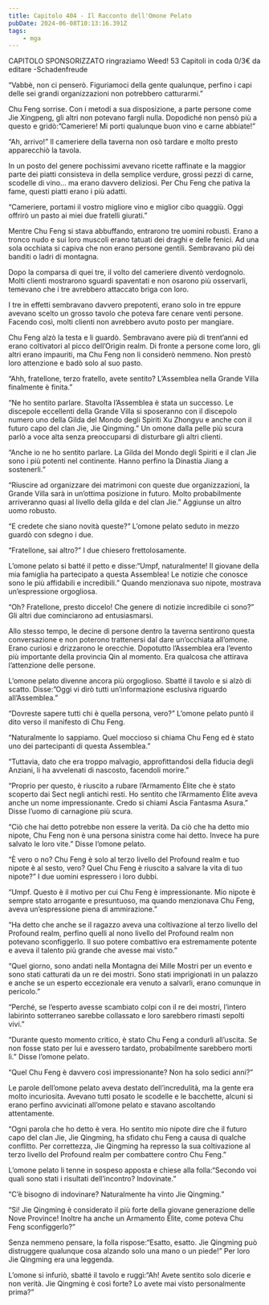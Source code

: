 ```yaml
---
title: Capitolo 404 - Il Racconto dell'Omone Pelato
pubDate: 2024-06-08T10:13:16.391Z
tags:
    - mga
---
```

                
CAPITOLO SPONSORIZZATO ringraziamo Weed!
53 Capitoli in coda 0/3€
da editare
-Schadenfreude


“Vabbè, non ci penserò. Figuriamoci della gente qualunque, perfino i capi delle sei grandi organizzazioni non potrebbero catturarmi.”


Chu Feng sorrise. Con i metodi a sua disposizione, a parte persone come Jie Xingpeng, gli altri non potevano fargli nulla. Dopodiché non pensò più a questo e gridò:”Cameriere! Mi porti qualunque buon vino e carne abbiate!”


“Ah, arrivo!” Il cameriere della taverna non osò tardare e molto presto apparecchiò la tavola.


In un posto del genere pochissimi avevano ricette raffinate e la maggior parte dei piatti consisteva in della semplice verdure, grossi pezzi di carne, scodelle di vino… ma erano davvero deliziosi. Per Chu Feng che pativa la fame, questi piatti erano i più adatti.


“Cameriere, portami il vostro migliore vino e miglior cibo quaggiù. Oggi offrirò un pasto ai miei due fratelli giurati.”


Mentre Chu Feng si stava abbuffando, entrarono tre uomini robusti. Erano a tronco nudo e sui loro muscoli erano tatuati dei draghi e delle fenici. Ad una sola occhiata si capiva che non erano persone gentili. Sembravano più dei banditi o ladri di montagna.


Dopo la comparsa di quei tre, il volto del cameriere diventò verdognolo. Molti clienti mostrarono sguardi spaventati e non osarono più osservarli, temevano che i tre avrebbero attaccato briga con loro.


I tre in effetti sembravano davvero prepotenti, erano solo in tre eppure avevano scelto un grosso tavolo che poteva fare cenare venti persone. Facendo così, molti clienti non avrebbero avuto posto per mangiare.


Chu Feng alzò la testa e li guardò. Sembravano avere più di trent’anni ed erano coltivatori al picco dell’Origin realm. Di fronte a persone come loro, gli altri erano impauriti, ma Chu Feng non li considerò nemmeno. Non prestò loro attenzione e badò solo al suo pasto.


“Ahh, fratellone, terzo fratello, avete sentito? L’Assemblea nella Grande Villa finalmente è finita.”


“Ne ho sentito parlare. Stavolta l’Assemblea è stata un successo. Le discepole eccellenti della Grande Villa si sposeranno con il discepolo numero uno della Gilda del Mondo degli Spiriti Xu Zhongyu e anche con il futuro capo del clan Jie, Jie Qingming.” Un omone dalla pelle più scura parlò a voce alta senza preoccuparsi di disturbare gli altri clienti.


“Anche io ne ho sentito parlare. La Gilda del Mondo degli Spiriti e il clan Jie sono i più potenti nel continente. Hanno perfino la Dinastia Jiang a sostenerli.”


“Riuscire ad organizzare dei matrimoni con queste due organizzazioni, la Grande Villa sarà in un’ottima posizione in futuro. Molto probabilmente arriveranno quasi al livello della gilda e del clan Jie.” Aggiunse un altro uomo robusto.


“E credete che siano novità queste?” L’omone pelato seduto in mezzo guardò con sdegno i due.


“Fratellone, sai altro?” I due chiesero frettolosamente.


L’omone pelato si batté il petto e disse:“Umpf, naturalmente! Il giovane della mia famiglia ha partecipato a questa Assemblea! Le notizie che conosce sono le più affidabili e incredibili.” Quando menzionava suo nipote, mostrava un’espressione orgogliosa.


“Oh? Fratellone, presto diccelo! Che genere di notizie incredibile ci sono?” Gli altri due cominciarono ad entusiasmarsi.


Allo stesso tempo, le decine di persone dentro la taverna sentirono questa conversazione e non poterono trattenersi dal dare un’occhiata all’omone. Erano curiosi e drizzarono le orecchie. Dopotutto l’Assemblea era l’evento più importante della provincia Qin al momento. Era qualcosa che attirava l’attenzione delle persone.




L’omone pelato divenne ancora più orgoglioso. Sbatté il tavolo e si alzò di scatto. Disse:”Oggi vi dirò tutti un’informazione esclusiva riguardo all’Assemblea.”


“Dovreste sapere tutti chi è quella persona, vero?” L’omone pelato puntò il dito verso il manifesto di Chu Feng.


“Naturalmente lo sappiamo. Quel moccioso si chiama Chu Feng ed è stato uno dei partecipanti di questa Assemblea.”


“Tuttavia, dato che era troppo malvagio, approfittandosi della fiducia degli Anziani, li ha avvelenati di nascosto, facendoli morire.”


“Proprio per questo, è riuscito a rubare l’Armamento Élite che è stato scoperto dai Sect negli antichi resti. Ho sentito che l’Armamento Élite aveva anche un nome impressionante. Credo si chiami Ascia Fantasma Asura.” Disse l’uomo di carnagione più scura.


“Ciò che hai detto potrebbe non essere la verità. Da ciò che ha detto mio nipote, Chu Feng non è una persona sinistra come hai detto. Invece ha pure salvato le loro vite.” Disse l’omone pelato.


“È vero o no? Chu Feng è solo al terzo livello del Profound realm e tuo nipote è al sesto, vero? Quel Chu Feng è riuscito a salvare la vita di tuo nipote?” I due uomini espressero i loro dubbi.


“Umpf. Questo è il motivo per cui Chu Feng è impressionante. Mio nipote è sempre stato arrogante e presuntuoso, ma quando menzionava Chu Feng, aveva un’espressione piena di ammirazione.”


“Ha detto che anche se il ragazzo aveva una coltivazione al terzo livello del Profound realm, perfino quelli al nono livello del Profound realm non potevano sconfiggerlo. Il suo potere combattivo era estremamente potente e aveva il talento più grande che avesse mai visto.”


“Quel giorno, sono andati nella Montagna dei Mille Mostri per un evento e sono stati catturati da un re dei mostri. Sono stati imprigionati in un palazzo e anche se un esperto eccezionale era venuto a salvarli, erano comunque in pericolo.”


“Perché, se l’esperto avesse scambiato colpi con il re dei mostri, l’intero labirinto sotterraneo sarebbe collassato e loro sarebbero rimasti sepolti vivi.”


“Durante questo momento critico, è stato Chu Feng a condurli all’uscita. Se non fosse stato per lui e avessero tardato, probabilmente sarebbero morti lì.” Disse l’omone pelato.


“Quel Chu Feng è davvero così impressionante? Non ha solo sedici anni?”


Le parole dell’omone pelato aveva destato dell’incredulità, ma la gente era molto incuriosita. Avevano tutti posato le scodelle e le bacchette, alcuni si erano perfino avvicinati all’omone pelato e stavano ascoltando attentamente.


“Ogni parola che ho detto è vera. Ho sentito mio nipote dire che il futuro capo del clan Jie, Jie Qingming, ha sfidato chu Feng a causa di qualche conflitto. Per correttezza, Jie Qingming ha represso la sua coltivazione al terzo livello del Profound realm per combattere contro Chu Feng.”


L’omone pelato li tenne in sospeso apposta e chiese alla folla:“Secondo voi quali sono stati i risultati dell’incontro? Indovinate.”


“C’è bisogno di indovinare? Naturalmente ha vinto Jie Qingming.”


“Si! Jie Qingming è considerato il più forte della giovane generazione delle Nove Province! Inoltre ha anche un Armamento Élite, come poteva Chu Feng sconfiggerlo?”


Senza nemmeno pensare, la folla rispose:“Esatto, esatto. Jie Qingming può distruggere qualunque cosa alzando solo una mano o un piede!” Per loro Jie Qingming era una leggenda.


L’omone si infuriò, sbatté il tavolo e ruggì:“Ah! Avete sentito solo dicerie e non verità. Jie Qingming è così forte? Lo avete mai visto personalmente prima?”



